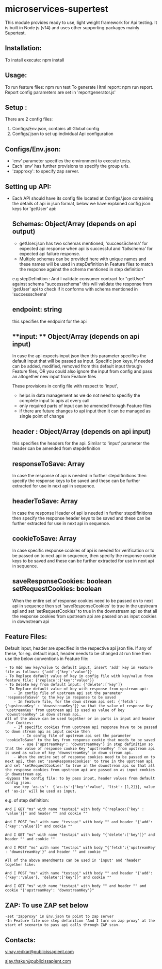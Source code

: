 # microservices-supertest

This module provides ready to use, light weight framework for Api testing. It is built in Node js (v14) and uses other supporting packages mainly Supertest.

**Installation:**
-------------

To install execute: npm install

**Usage:**
------

To run feature files: npm run test
To generate Html report: npm run report.  Report config parameters are set in 'reportgenerator.js'

**Setup** :
-------

There are 2 config files:
1. Configs/Env.json, contains all Global config
2. Configs/<apiname>.json to set up individual Api configuration

**Configs/Env.json**: 
-----------------

 - 'env' parameter specifies the environment to execute tests.
 - Each 'env' has further provisions to specify the group urls.
 - 'zapproxy': to specify zap server.

**Setting up API:**
------

- Each API should have its config file located at Configs/<apiname>.json containing the details of api in json format, below we have explained config json keys for 'getUser' api:

  **Schemas:** Object/Array (depends on api output)
   --------

   - getUser.json has two schemas mentioned, 'successSchema' for expected api response when api is successful and 'failschema' for expected api failure 		response.
   - Multiple schemas can be provided here with unique names and these names will be used in stepDefinition in Feature files to match the response against the schema mentioned in step definition


	e.g stepDefinition : 
	And I validate consumer contract for "getUser" against schema "successschema"
	this will validate the response from 'getUser' api to check if it conforms with schema mentioned in 'successschema'

	**endpoint:** string
    ---------

	this specifies the endpoint for the api

	**input: **   Object/Array (depends on api input)
	---------

	In case the api expects input json then this parameter specifies the default input that will be passed as input. Specific json keys, if needed can be added, modified, removed from this default input through Feature files, OR you could also ignore the input from config and pass an altogether new input from Feature files

	These provisions in config file with respect to 'input', 
	- helps in data management as we do not need to specifiy the complete input to apis at every call
	- only required parts of input can be amended through Feature files
	- if there are future changes to api input then it can be managed as single point of change


	**header :**   Object/Array (depends on api input)
	---------

	this specifies the headers for the api. Similar to 'input' parameter the header can be amended from stepdefinition


	**responseToSave:** Array
	---------------
	 In case the response of api is needed in further stepdifinitions then specify the response keys to be saved and these can be further extracted for use in 		next api in sequence.

	**headerToSave:**   Array
	---------------
	 In case the response Header of api is needed in further stepdifinitions then specify the response header keys to be saved and these can be further 		extracted for use in next api in sequence.

	 **cookieToSave:**   Array
	 ---------------
	 In case specific response cookies of api is needed for verification or to be passed on to next api in sequence, then specify the response cookie keys to 		be saved and these can be further extracted for use in next api in sequence.

	saveResponseCookies:	boolean
	setRequestCookies:		boolean
    --------------------
    When the entire set of response cookies need to be passed on to next api in sequence then set 'saveResponseCookies' to true in the upstream api and set 'setRequestCookies' to true in the downstream api so that all the response cookies from upstream api are passed on as input cookies in downstream api


Feature Files:
--------------
Default input, header are specified in the respective api json file. If any of these, for eg. default input, header needs to be changed at run time then use the below conventions in Feature file:

	- To Add new key/value to default input, insert 'add' key in Feature file as follows: {'add':{'key':'value'}}
	- To Replace default value of key in config file with key/value from feature file: {'replace':{'key':'value'}}
	- To Delete key from default input: {'delete':['key']}
	- To Replace default value of key with response from upstream api:
		- In config file of upstream api set the parameter 'responseToSave' to the key in response to be saved
		- In feature file, for the down stream api set: {'fetch':{'upstreamKey' : 'downstreamKey'}} so that the value of response Key 'upstreamKey' from upstream api is used as value of key 'downstreamKey' in down stream api.
	All of the above can be used together or in parts in input and header
	-For Cookies:
		- If specific cookies from upstream api response have to be passed to down stream api as input cookie then 
			- In config file of upstream api set the parameter 'cookieToSave' to the key from response cookie that needs to be saved
			- use {'upstreamKey': 'downstreamKey'} in step definition so that the value of response cookie Key 'upstreamKey' from upstream api is used as value of key 'downstreamKey' in down stream api.
		- When the entire set of response cookies need to be passed on to next api, then set 'saveResponseCookies' to true in the upstream api and set 'setRequestCookies' to true in the downstream api so that all the response cookies from upstream api are passed on as input cookies in downstream api
	-Bypass the config file: to by pass input, header values from default config json: 
		use key 'as-is':  {'as-is':{'key':'value', 'list': [1,2]}}, value of 'as-is' will be used as input.

e.g. of step definition:
	
	And I GET "ms" with name "testapi" with body "{'replace:{'key' : 'value'}}" and header "" and cookie ""

	And I POST "ms" with name "testapi" with body "" and header "{'add':{'key':'value'}}" and cookie ""

	And I GET "ms" with name "testapi" with body "{'delete':['key']}" and header "" and cookie ""

	And I POST "ms" with name "testapi" with body "{'fetch':{'upstreamKey' : 'downstreamKey'}" and header "" and cookie ""

	All of the above amendments can be used in 'input' and 'header' together like:

	And I POST "ms" with name "testapi" with body "" and header "{'add':{'key':'value'}, 'delete':['key']}" and cookie ""

	And I GET "ms" with name "testapi" with body "" and header "" and cookie "{'upstreamKey': 'downstreamKey'}"

ZAP: To use ZAP set below
----
	-set 'zapproxy' in Env.json to point to zap server
	-In Feature file use step definition 'And I turn on zap proxy' at the start of scenario to pass api calls through ZAP scan.


Contacts:
--------------
vinay.redkar@publicissapient.com

ajay.thakur@publicissapient.com


